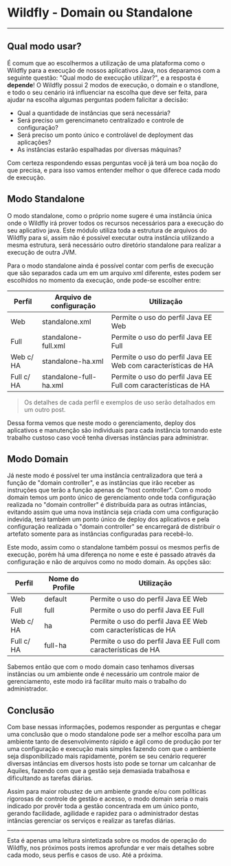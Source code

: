 # Wildfly - Domain ou Standalone

---

## Qual modo usar?

É comum que ao escolhermos a utilização de uma plataforma como o Wildfly para a execução de nossos aplicativos Java, nos deparamos com a seguinte questão: "Qual modo de execução utilizar?", e a resposta é **depende**! O Wildfly possui 2 modos de execução, o domain e o standlone, e todo o seu cenário irá influenciar na escolha que deve ser feita, para ajudar na escolha algumas perguntas podem falicitar a decisão:

- Qual a quantidade de instâncias que será necessária?
- Será preciso um gerencimaneto centralizado e controle de configuração?
- Será preciso um ponto único e controlável de deployment das aplicações?
- As instâncias estarão espalhadas por diversas máquinas?

Com certeza respondendo essas perguntas você já terá um boa noção do que precisa, e para isso vamos entender melhor o que diferece cada modo de execução.

## Modo Standalone

O modo standalone, como o próprio nome sugere é uma instância única onde o Wildfly irá prover todos os recursos necessários para a execução do seu aplicativo java. Este módulo utiliza toda a estrutura de arquivos do Wildfly para si, assim não é possível executar outra instância utilizando a mesma estrutura, será necessário outro diretório standalone para realizar a execução de outra JVM.

Para o modo standalone ainda é possível contar com perfis de execução que são separados cada um em um arquivo xml diferente, estes podem ser escolhidos no momento da execução, onde pode-se escolher entre:

Perfil|Arquivo de configuração|Utilização
------|-----------------------|----------
Web|standalone.xml|Permite o uso do perfil Java EE Web
Full|standalone-full.xml|Permite o uso do perfil Java EE Full
Web c/ HA|standalone-ha.xml|Permite o uso do perfil Java EE Web com características de HA
Full c/ HA|standalone-full-ha.xml|Permite o uso do perfil Java EE Full com características de HA

> Os detalhes de cada perfil e exemplos de uso serão detalhados em um outro post.

Dessa forma vemos que neste modo o gerenciamento, deploy dos aplicativos e manutenção são individuais para cada instância tornando este trabalho custoso caso você tenha diversas instâncias para administrar.

## Modo Domain

Já neste modo é possível ter uma instância centralizadora que terá a função de  "domain controller", e as instâncias que irão receber as instruções que terão a função apenas de "host controller". Com o modo domain temos um ponto único de gerenciamento onde toda configuração realizada no "domain controller" é distribuída para as outras intâncias, evitando assim que uma nova instância seja criada com uma configuração indevida, terá também um ponto único de deploy dos aplicativos e pela configuração realizada o "domain controller" se encarregará de distribuir o artefato somente para as instâncias configuradas para recebê-lo.

Este modo, assim como o standalone também possui os mesmos perfis de execução, porém há uma diferença no nome e este é passado através da configuração e não de arquivos como no modo domain. As opções são:

Perfil|Nome do Profile|Utilização
------|---------------|----------
Web|default|Permite o uso do perfil Java EE Web
Full|full|Permite o uso do perfil Java EE Full
Web c/ HA|ha|Permite o uso do perfil Java EE Web com características de HA
Full c/ HA|full-ha|Permite o uso do perfil Java EE Full com características de HA

Sabemos então que com o modo domain caso tenhamos diversas instâncias ou um ambiente onde é necessário um controle maior de gerenciamento, este modo irá facilitar muito mais o trabalho do administrador.

## Conclusão

Com base nessas informações, podemos responder as perguntas e chegar uma conclusão que o modo standalone pode ser a melhor escolha para um ambiente tanto de desenvolvimento rápido e ágil como de produção por ter uma configuração e execução mais simples fazendo com que o ambiente seja disponibilizado mais rapidamente, porém se seu cenário requerer diversas intâncias em diversos hosts isto pode se tornar um calcanhar de Aquiles, fazendo com que a gestão seja demasiada trabalhosa e dificultando as tarefas diárias.

Assim para maior robustez de um ambiente grande e/ou com políticas rigorosas de controle de gestão e acesso, o modo domain seria o mais indicado por provêr toda a gestão concentrada em um único ponto, gerando facilidade, agilidade e rapidez para o administrador destas intâncias gerenciar os serviços e realizar as tarefas diárias.

---

Esta é apenas uma leitura sintetizada sobre os modos de operação do Wildfly, nos próximos posts iremos aprofundar e ver mais detalhes sobre cada modo, seus perfis e casos de uso. Até a próxima.
